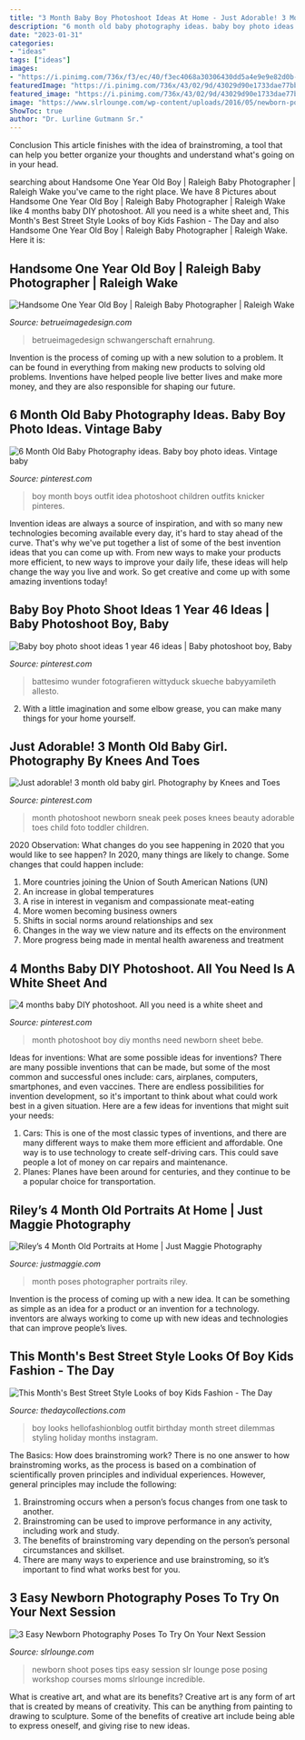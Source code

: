 ```yaml
---
title: "3 Month Baby Boy Photoshoot Ideas At Home - Just Adorable! 3 Month Old Baby Girl. Photography By Knees And Toes"
description: "6 month old baby photography ideas. baby boy photo ideas. vintage baby"
date: "2023-01-31"
categories:
- "ideas"
tags: ["ideas"]
images:
- "https://i.pinimg.com/736x/f3/ec/40/f3ec4068a30306430dd5a4e9e9e82d0b--little-boy-photography-children-photography.jpg"
featuredImage: "https://i.pinimg.com/736x/43/02/9d/43029d90e1733dae77bbdf1487dddd80---month-baby-newborn-baby-photos.jpg"
featured_image: "https://i.pinimg.com/736x/43/02/9d/43029d90e1733dae77bbdf1487dddd80---month-baby-newborn-baby-photos.jpg"
image: "https://www.slrlounge.com/wp-content/uploads/2016/05/newborn-posing-tips-slr-lounge-1600x1067.jpg"
ShowToc: true
author: "Dr. Lurline Gutmann Sr."
---
```



Conclusion
This article finishes with the idea of brainstroming, a tool that can help you better organize your thoughts and understand what's going on in your head.

	

		
searching about Handsome One Year Old Boy | Raleigh Baby Photographer | Raleigh Wake you've came to the right place. We have 8 Pictures about Handsome One Year Old Boy | Raleigh Baby Photographer | Raleigh Wake like 4 months baby DIY photoshoot. All you need is a white sheet and, This Month&#039;s Best Street Style Looks of boy Kids Fashion - The Day and also Handsome One Year Old Boy | Raleigh Baby Photographer | Raleigh Wake. Here it is:
		
    
## Handsome One Year Old Boy | Raleigh Baby Photographer | Raleigh Wake

<img loading=lazy src="https://betrueimagedesign.com/wp-content/uploads/2016/01/12-10286-post/first-birthday-outdoor-photos(pp_w768_h1664).jpg" onerror="this.onerror=null;this.src='https://tse3.mm.bing.net/th?id=OIP.a2oKw1mI1uuLM4IyKuwpOwHaQD&amp;pid=15.1';" alt="Handsome One Year Old Boy | Raleigh Baby Photographer | Raleigh Wake">

_Source: betrueimagedesign.com_

>betrueimagedesign schwangerschaft ernahrung. 

	

Invention is the process of coming up with a new solution to a problem. It can be found in everything from making new products to solving old problems. Inventions have helped people live better lives and make more money, and they are also responsible for shaping our future.

    
## 6 Month Old Baby Photography Ideas. Baby Boy Photo Ideas. Vintage Baby

<img loading=lazy src="https://i.pinimg.com/736x/f3/ec/40/f3ec4068a30306430dd5a4e9e9e82d0b--little-boy-photography-children-photography.jpg" onerror="this.onerror=null;this.src='https://tse1.mm.bing.net/th?id=OIP.MQXASkxwejHwdf3tkTIOLgHaLG&amp;pid=15.1';" alt="6 Month Old Baby Photography ideas. Baby boy photo ideas. Vintage baby">

_Source: pinterest.com_

>boy month boys outfit idea photoshoot children outfits knicker pinteres. 

	

Invention ideas are always a source of inspiration, and with so many new technologies becoming available every day, it's hard to stay ahead of the curve. That's why we've put together a list of some of the best invention ideas that you can come up with. From new ways to make your products more efficient, to new ways to improve your daily life, these ideas will help change the way you live and work. So get creative and come up with some amazing inventions today!

    
## Baby Boy Photo Shoot Ideas 1 Year 46 Ideas | Baby Photoshoot Boy, Baby

<img loading=lazy src="https://i.pinimg.com/originals/3e/a1/50/3ea15077244249bf2388930ce1c2e8b7.jpg" onerror="this.onerror=null;this.src='https://tse2.mm.bing.net/th?id=OIP.-grkUm7kfAXW8o4zlOnwGAAAAA&amp;pid=15.1';" alt="Baby boy photo shoot ideas 1 year 46 ideas | Baby photoshoot boy, Baby">

_Source: pinterest.com_

>battesimo wunder fotografieren wittyduck skueche babyyamileth allesto. 

	

2. With a little imagination and some elbow grease, you can make many things for your home yourself.

    
## Just Adorable! 3 Month Old Baby Girl. Photography By Knees And Toes

<img loading=lazy src="https://i.pinimg.com/originals/ac/54/19/ac541981d9355d31cfca7509e4210bd1.jpg" onerror="this.onerror=null;this.src='https://tse1.mm.bing.net/th?id=OIP.XcNcTAUNhQ3SSy-B2lceVgHaLH&amp;pid=15.1';" alt="Just adorable! 3 month old baby girl. Photography by Knees and Toes">

_Source: pinterest.com_

>month photoshoot newborn sneak peek poses knees beauty adorable toes child foto toddler children. 

	

2020 Observation: What changes do you see happening in 2020 that you would like to see happen?
In 2020, many things are likely to change. Some changes that could happen include:
1. More countries joining the Union of South American Nations (UN) 
2. An increase in global temperatures 
3. A rise in interest in veganism and compassionate meat-eating 
4. More women becoming business owners 
5. Shifts in social norms around relationships and sex 
6. Changes in the way we view nature and its effects on the environment 
7. More progress being made in mental health awareness and treatment 

    
## 4 Months Baby DIY Photoshoot. All You Need Is A White Sheet And

<img loading=lazy src="https://i.pinimg.com/736x/43/02/9d/43029d90e1733dae77bbdf1487dddd80---month-baby-newborn-baby-photos.jpg" onerror="this.onerror=null;this.src='https://tse2.mm.bing.net/th?id=OIP.GW_IpiMCxicuqiqFkhaNTAHaHa&amp;pid=15.1';" alt="4 months baby DIY photoshoot. All you need is a white sheet and">

_Source: pinterest.com_

>month photoshoot boy diy months need newborn sheet bebe. 

	

Ideas for inventions: What are some possible ideas for inventions?
There are many possible inventions that can be made, but some of the most common and successful ones include: cars, airplanes, computers, smartphones, and even vaccines. There are endless possibilities for invention development, so it's important to think about what could work best in a given situation. Here are a few ideas for inventions that might suit your needs: 
1. Cars: This is one of the most classic types of inventions, and there are many different ways to make them more efficient and affordable. One way is to use technology to create self-driving cars. This could save people a lot of money on car repairs and maintenance. 
2. Planes: Planes have been around for centuries, and they continue to be a popular choice for transportation.

    
## Riley’s 4 Month Old Portraits At Home | Just Maggie Photography

<img loading=lazy src="http://justmaggie.com/blog/images/08_11_16_Photos/Los-Angeles-Baby-Photographer-4.jpg" onerror="this.onerror=null;this.src='https://tse4.mm.bing.net/th?id=OIP.4Q8H_ybYD-x0aesJZ0c58QHaE9&amp;pid=15.1';" alt="Riley’s 4 Month Old Portraits at Home | Just Maggie Photography">

_Source: justmaggie.com_

>month poses photographer portraits riley. 

	

Invention is the process of coming up with a new idea. It can be something as simple as an idea for a product or an invention for a technology. inventors are always working to come up with new ideas and technologies that can improve people’s lives.

    
## This Month&#039;s Best Street Style Looks Of Boy Kids Fashion - The Day

<img loading=lazy src="http://www.thedaycollections.com/wp-content/uploads/2017/07/boy-kids-fashion-8.jpg" onerror="this.onerror=null;this.src='https://tse1.mm.bing.net/th?id=OIP.z9-W2wN_3_B7ZlQJbsKAZAHaLT&amp;pid=15.1';" alt="This Month&#039;s Best Street Style Looks of boy Kids Fashion - The Day">

_Source: thedaycollections.com_

>boy looks hellofashionblog outfit birthday month street dilemmas styling holiday months instagram. 

	

The Basics: How does brainstroming work?
There is no one answer to how brainstroming works, as the process is based on a combination of scientifically proven principles and individual experiences. However, general principles may include the following:
1. Brainstroming occurs when a person’s focus changes from one task to another.
2. Brainstroming can be used to improve performance in any activity, including work and study.
3. The benefits of brainstroming vary depending on the person’s personal circumstances and skillset.
4. There are many ways to experience and use brainstroming, so it’s important to find what works best for you.

    
## 3 Easy Newborn Photography Poses To Try On Your Next Session

<img loading=lazy src="https://www.slrlounge.com/wp-content/uploads/2016/05/newborn-posing-tips-slr-lounge-1600x1067.jpg" onerror="this.onerror=null;this.src='https://tse2.mm.bing.net/th?id=OIP.o9yRQklWLv1TPrlKa4GdXgHaE8&amp;pid=15.1';" alt="3 Easy Newborn Photography Poses To Try On Your Next Session">

_Source: slrlounge.com_

>newborn shoot poses tips easy session slr lounge pose posing workshop courses moms slrlounge incredible. 

	

What is creative art, and what are its benefits?
Creative art is any form of art that is created by means of creativity. This can be anything from painting to drawing to sculpture. Some of the benefits of creative art include being able to express oneself, and giving rise to new ideas.

